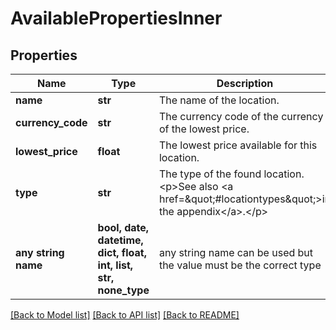 # AvailablePropertiesInner


## Properties
Name | Type | Description | Notes
------------ | ------------- | ------------- | -------------
**name** | **str** | The name of the location. | 
**currency_code** | **str** | The currency code of the currency of the lowest price. | 
**lowest_price** | **float** | The lowest price available for this location. | 
**type** | **str** | The type of the found location.&lt;p&gt;See also &lt;a href&#x3D;\&quot;#locationtypes\&quot;&gt;in the appendix&lt;/a&gt;.&lt;/p&gt; | 
**any string name** | **bool, date, datetime, dict, float, int, list, str, none_type** | any string name can be used but the value must be the correct type | [optional]

[[Back to Model list]](../README.md#documentation-for-models) [[Back to API list]](../README.md#documentation-for-api-endpoints) [[Back to README]](../README.md)


